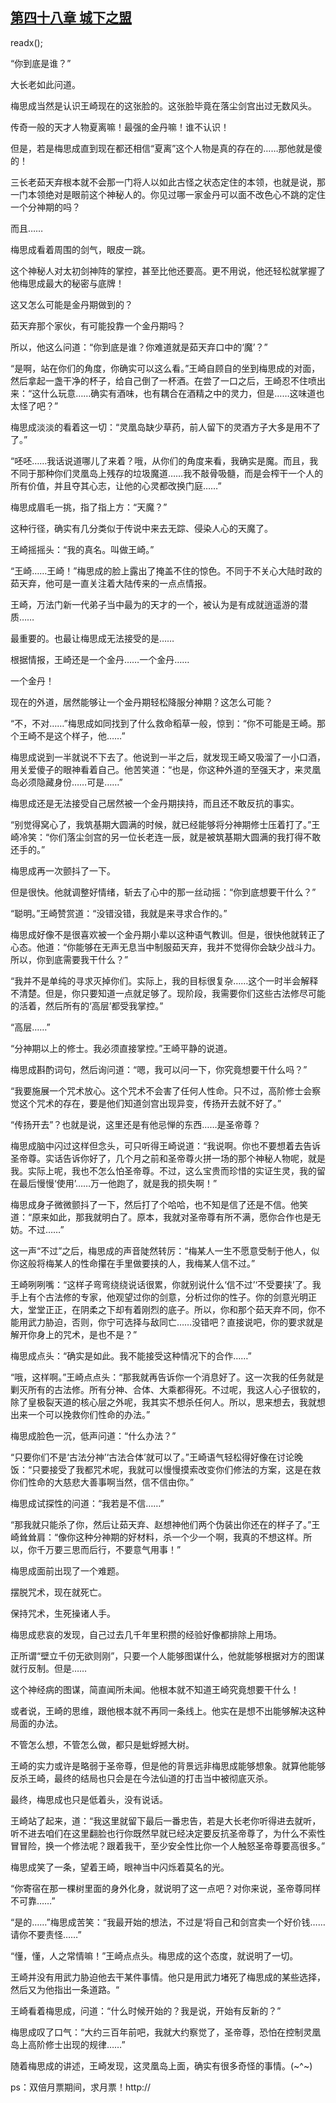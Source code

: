 ## [第四十八章 城下之盟](https://www.xxbiquge.com/11_11207/9076779.html)
readx();

  “你到底是谁？”

  大长老如此问道。

  梅思成当然是认识王崎现在的这张脸的。这张脸毕竟在落尘剑宫出过无数风头。

  传奇一般的天才人物夏离嘛！最强的金丹嘛！谁不认识！

  但是，若是梅思成直到现在都还相信“夏离”这个人物是真的存在的……那他就是傻的！

  三长老茹天弃根本就不会那一门将人以如此古怪之状态定住的本领，也就是说，那一门本领绝对是眼前这个神秘人的。你见过哪一家金丹可以面不改色心不跳的定住一个分神期的吗？

  而且……

  梅思成看着周围的剑气，眼皮一跳。

  这个神秘人对太初剑神阵的掌控，甚至比他还要高。更不用说，他还轻松就掌握了他梅思成最大的秘密与底牌！

  这又怎么可能是金丹期做到的？

  茹天弃那个家伙，有可能投靠一个金丹期吗？

  所以，他这么问道：“你到底是谁？你难道就是茹天弃口中的‘魔’？”

  “是啊，站在你们的角度，你确实可以这么看。”王崎自顾自的坐到梅思成的对面，然后拿起一盏干净的杯子，给自己倒了一杯酒。在尝了一口之后，王崎忍不住喷出来：“这什么玩意……确实有酒味，也有耦合在酒精之中的灵力，但是……这味道也太怪了吧？”

  梅思成淡淡的看着这一切：“灵凰岛缺少草药，前人留下的灵酒方子大多是用不了了。”

  “呸呸……我话说道哪儿了来着？哦，从你们的角度来看，我确实是魔。而且，我不同于那种你们灵凰岛上残存的垃圾魔道……我不敲骨吸髓，而是会榨干一个人的所有价值，并且夺其心志，让他的心灵都改换门庭……”

  梅思成眉毛一挑，指了指上方：“天魔？”

  这种行径，确实有几分类似于传说中来去无踪、侵染人心的天魔了。

  王崎摇摇头：“我的真名。叫做王崎。”

  “王崎……王崎！”梅思成的脸上露出了掩盖不住的惊色。不同于不关心大陆时政的茹天弃，他可是一直关注着大陆传来的一点点情报。

  王崎，万法门新一代弟子当中最为的天才的一个，被认为是有成就逍遥游的潜质……

  最重要的。也最让梅思成无法接受的是……

  根据情报，王崎还是一个金丹……一个金丹……

  一个金丹！

  现在的外道，居然能够让一个金丹期轻松降服分神期？这怎么可能？

  “不，不对……”梅思成如同找到了什么救命稻草一般，惊到：“你不可能是王崎。那个王崎不是这个样子，他……”

  梅思成说到一半就说不下去了。他说到一半之后，就发现王崎又吸溜了一小口酒，用关爱傻子的眼神看着自己。他苦笑道：“也是，你这种外道的至强天才，来灵凰岛必须隐藏身份……可是……”

  梅思成还是无法接受自己居然被一个金丹期挟持，而且还不敢反抗的事实。

  “别觉得窝心了，我筑基期大圆满的时候，就已经能够将分神期修士压着打了。”王崎冷笑：“你们落尘剑宫的另一位长老连一辰，就是被筑基期大圆满的我打得不敢还手的。”

  梅思成再一次颤抖了一下。

  但是很快。他就调整好情绪，斩去了心中的那一丝动摇：“你到底想要干什么？”

  “聪明。”王崎赞赏道：“没错没错，我就是来寻求合作的。”

  梅思成好像不是很喜欢被一个金丹期小辈以这种语气教训。但是，很快他就转正了心态。他道：“你能够在无声无息当中制服茹天弃，我并不觉得你会缺少战斗力。所以，你到底需要我干什么？”

  “我并不是单纯的寻求灭掉你们。实际上，我的目标很复杂……这个一时半会解释不清楚。但是，你只要知道一点就足够了。现阶段，我需要你们这些古法修尽可能的活着，然后所有的‘高层’都受我掌控。”

  “高层……”

  “分神期以上的修士。我必须直接掌控。”王崎平静的说道。

  梅思成斟酌词句，然后询问道：“嗯，我可以问一下，你究竟想要干什么吗？”

  “我要施展一个咒术放心。这个咒术不会害了任何人性命。只不过，高阶修士会察觉这个咒术的存在，要是他们知道剑宫出现异变，传扬开去就不好了。”

  “传扬开去”？也就是说，这里还是有他忌惮的东西……是圣帝尊？

  梅思成脑中闪过这样但念头，可只听得王崎说道：“我说啊。你也不要想着去告诉圣帝尊。实话告诉你好了，几个月之前和圣帝尊火拼一场的那个神秘人物呢，就是我。实际上呢，我也不怎么怕圣帝尊。不过，这么宝贵而珍惜的实证生灵，我的留在最后慢慢‘使用’……万一他跑了，就是我的损失啊！”

  梅思成身子微微颤抖了一下，然后打了个哈哈，也不知是信了还是不信。他笑道：“原来如此，那我就明白了。原本，我就对圣帝尊有所不满，愿你合作也是无妨。不过……”

  这一声“不过”之后，梅思成的声音陡然转厉：“梅某人一生不愿意受制于他人，似你这般将梅某人的性命攥在手里做要挟的人，我梅某人信不过。”

  王崎咧咧嘴：“这样子弯弯绕绕说话很累，你就别说什么‘信不过’‘不受要挟’了。我手上有个古法修的专家，他观望过你的剑意，分析过你的性子。你的剑意光明正大，堂堂正正，在阴柔之下却有着刚烈的底子。所以，你和那个茹天弃不同，你不能用武力胁迫，否则，你宁可选择与敌同亡……没错吧？直接说吧，你的要求就是解开你身上的咒术，是也不是？”

  梅思成点头：“确实是如此。我不能接受这种情况下的合作……”

  “哦，这样啊。”王崎点点头：“那我就再告诉你一个消息好了。这一次我的任务就是剿灭所有的古法修。所有分神、合体、大乘都得死。不过呢，我这人心子很软的，除了皇极裂天道的核心层之外呢，我其实不想杀任何人。所以，思来想去，我就想出来一个可以挽救你们性命的办法。”

  梅思成脸色一沉，低声问道：“什么办法？”

  “只要你们不是‘古法分神’‘古法合体’就可以了。”王崎语气轻松得好像在讨论晚饭：“只要接受了我都咒术呢，我就可以慢慢摸索改变你们修法的方案，这是在救你们性命的大慈悲大善事啊当然，信不信由你。”

  梅思成试探性的问道：“我若是不信……”

  “那我就只能杀了你，然后让茹天弃、赵想神他们两个伪装出你还在的样子了。”王崎耸耸肩：“像你这种分神期的好材料，杀一个少一个啊，我真的不想这样。所以，你千万要三思而后行，不要意气用事！”

  梅思成面前出现了一个难题。

  摆脱咒术，现在就死亡。

  保持咒术，生死操诸人手。

  梅思成悲哀的发现，自己过去几千年里积攒的经验好像都排除上用场。

  正所谓“壁立千仞无欲则刚”，只要一个人能够图谋什么，他就能够根据对方的图谋就行反制。但是……

  这个神经病的图谋，简直闻所未闻。他根本就不知道王崎究竟想要干什么！

  或者说，王崎的思维，跟他根本就不再同一条线上。他实在是想不出能够解决这种局面的办法。

  不管怎么想，不管怎么做，都只是蚍蜉撼大树。

  王崎的实力或许是略弱于圣帝尊，但是他的背景远非梅思成能够想象。就算他能够反杀王崎，最终的结局也只会是在今法仙道的打击当中被彻底灭杀。

  最终，梅思成也只是低着头，没有说话。

  王崎站了起来，道：“我这里就留下最后一番忠告，若是大长老你听得进去就听，听不进去咱们在这里翻脸也行你既然早就已经决定要反抗圣帝尊了，为什么不索性冒冒险，换一个修法呢？跟着我干，至少安全性比你一个人触怒圣帝尊要高很多。”

  梅思成笑了一条，望着王崎，眼神当中闪烁着莫名的光。

  “你寄宿在那一棵树里面的身外化身，就说明了这一点吧？对你来说，圣帝尊同样不可靠……”

  “是的……”梅思成苦笑：“我最开始的想法，不过是‘将自己和剑宫卖一个好价钱……请你不要责怪……”

  “懂，懂，人之常情嘛！”王崎点点头。梅思成的这个态度，就说明了一切。

  王崎并没有用武力胁迫他去干某件事情。他只是用武力堵死了梅思成的某些选择，然后又为他指出一条道路。“

  王崎看着梅思成，问道：“什么时候开始的？我是说，开始有反新的？”

  梅思成叹了口气：“大约三百年前吧，我就大约察觉了，圣帝尊，恐怕在控制灵凰岛上高阶修士出现的规律……”

  随着梅思成的讲述，王崎发现，这灵凰岛上面，确实有很多奇怪的事情。(~^~)

  ps：双倍月票期间，求月票！http://
